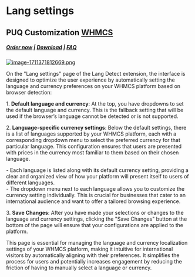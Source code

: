 # Lang settings

## PUQ Customization **[WHMCS](https://puqcloud.com/link.php?id=77)**

#####  [Order now](https://puqcloud.com/whmcs-addon-puq-customization.php) | [Download](https://download.puqcloud.com/WHMCS/addons/PUQ-Customization/) | [FAQ](https://faq.puqcloud.com/)

[![image-1711371812669.png](https://doc.puq.info/uploads/images/gallery/2024-03/scaled-1680-/image-1711371812669.png)](https://doc.puq.info/uploads/images/gallery/2024-03/image-1711371812669.png)

On the "Lang settings" page of the Lang Detect extension, the interface is designed to optimize the user experience by automatically setting the language and currency preferences on your WHMCS platform based on browser detection:

1\. **Default language and currency**: At the top, you have dropdowns to set the default language and currency. This is the fallback setting that will be used if the browser’s language cannot be detected or is not supported.

2\. **Language-specific currency settings**: Below the default settings, there is a list of languages supported by your WHMCS platform, each with a corresponding dropdown menu to select the preferred currency for that particular language. This configuration ensures that users are presented with prices in the currency most familiar to them based on their chosen language.

\- Each language is listed along with its default currency setting, providing a clear and organized view of how your platform will present itself to users of different languages.  
\- The dropdown menu next to each language allows you to customize the currency setting individually. This is crucial for businesses that cater to an international audience and want to offer a tailored browsing experience.

3\. **Save Changes**: After you have made your selections or changes to the language and currency settings, clicking the "Save Changes" button at the bottom of the page will ensure that your configurations are applied to the platform.

This page is essential for managing the language and currency localization settings of your WHMCS platform, making it intuitive for international visitors by automatically aligning with their preferences. It simplifies the process for users and potentially increases engagement by reducing the friction of having to manually select a language or currency.